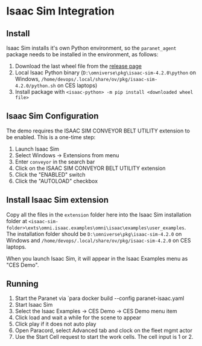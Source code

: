 # Isaac Sim Integration

## Install

Isaac Sim installs it's own Python environment, so the `paranet_agent` package needs to be installed in the environment, as follows:
1. Download the last wheel file from the [release page](https://github.com/grokit-data/py-paranet-sdk/releases/latest)
2. Local Isaac Python binary (`D:\omniverse\pkg\isaac-sim-4.2.0\python` on Windows, `/home/devops/.local/share/ov/pkg/isaac-sim-4.2.0/python.sh` on CES laptops)
3. Install package with `<isaac-python> -m pip install <downloaded wheel file>`

## Isaac Sim Configuration

The demo requires the ISAAC SIM CONVEYOR BELT UTILITY extension to be enabled.  This is a one-time step:
1. Launch Isaac Sim
2. Select Windows -> Extensions from menu
3. Enter `conveyor` in the search bar
4. Click on the ISAAC SIM CONVEYOR BELT UTILITY extension
5. Click the "ENABLED" switch
6. Click the "AUTOLOAD" checkbox

## Install Isaac Sim extension

Copy all the files in the `extension` folder here into the Isaac Sim installation folder at `<isaac-sim-folder>\exts\omni.isaac.examples\omni\isaac\examples\user_examples`.  The installation folder should be `D:\omniverse\pkg\isaac-sim-4.2.0` on Windows and `/home/devops/.local/share/ov/pkg/isaac-sim-4.2.0` on CES laptops.

When you launch Isaac Sim, it will appear in the Isaac Examples menu as "CES Demo".

## Running

1. Start the Paranet via `para docker build --config paranet-isaac.yaml
2. Start Isaac Sim
3. Select the Isaac Examples -> CES Demo -> CES Demo menu item
4. Click load and wait a while for the scene to appear
5. Click play if it does not auto play
6. Open Paracord, select Advanced tab and clock on the fleet mgmt actor
7. Use the Start Cell request to start the work cells.  The cell input is 1 or 2.
